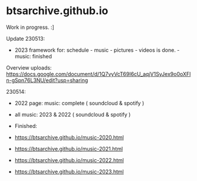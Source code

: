 # btsarchive.github.io

Work in progress. :]

Update 230513:

- 2023 framework for: schedule - music - pictures - videos is done.
				- music: finished

Overview uploads: https://docs.google.com/document/d/1Q7vyVcT69I6cU_aqjV1SyJex9o0oXFln-gSpn76L3NU/edit?usp=sharing

230514: 

- 2022 page: music: complete ( soundcloud & spotify )
- all music: 2023 & 2022  ( soundcloud & spotify )

- Finished:

- https://btsarchive.github.io/music-2020.html
- https://btsarchive.github.io/music-2021.html
- https://btsarchive.github.io/music-2022.html
- https://btsarchive.github.io/music-2023.html

